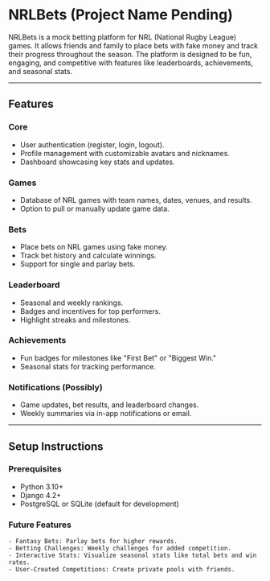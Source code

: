 # NRLBets (Project Name Pending)

NRLBets is a mock betting platform for NRL (National Rugby League) games. It allows friends and family to place bets with fake money and track their progress throughout the season. The platform is designed to be fun, engaging, and competitive with features like leaderboards, achievements, and seasonal stats.

---

## Features

### Core
- User authentication (register, login, logout).
- Profile management with customizable avatars and nicknames.
- Dashboard showcasing key stats and updates.

### Games
- Database of NRL games with team names, dates, venues, and results.
- Option to pull or manually update game data.

### Bets
- Place bets on NRL games using fake money.
- Track bet history and calculate winnings.
- Support for single and parlay bets.

### Leaderboard
- Seasonal and weekly rankings.
- Badges and incentives for top performers.
- Highlight streaks and milestones.

### Achievements
- Fun badges for milestones like "First Bet" or "Biggest Win."
- Seasonal stats for tracking performance.

### Notifications (Possibly)
- Game updates, bet results, and leaderboard changes.
- Weekly summaries via in-app notifications or email.

---

## Setup Instructions

### Prerequisites
- Python 3.10+
- Django 4.2+
- PostgreSQL or SQLite (default for development)

### Future Features

    - Fantasy Bets: Parlay bets for higher rewards.
    - Betting Challenges: Weekly challenges for added competition.
    - Interactive Stats: Visualize seasonal stats like total bets and win rates.
    - User-Created Competitions: Create private pools with friends.
